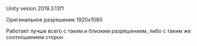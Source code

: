 Unity vesion 2019.3.13f1

Оригинальное разрешение 1920х1080

Работает лучше всего с таким и близким разрешением, либо с таким же соотношением сторон
